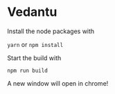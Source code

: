 # Vedantu

Install the node packages with

``` yarn ``` or ``` npm install ```

Start the build with 

``` npm run build ```

A new window will open in chrome!
